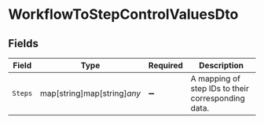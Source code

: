 # WorkflowToStepControlValuesDto


## Fields

| Field                                              | Type                                               | Required                                           | Description                                        |
| -------------------------------------------------- | -------------------------------------------------- | -------------------------------------------------- | -------------------------------------------------- |
| `Steps`                                            | map[string]map[string]*any*                        | :heavy_minus_sign:                                 | A mapping of step IDs to their corresponding data. |